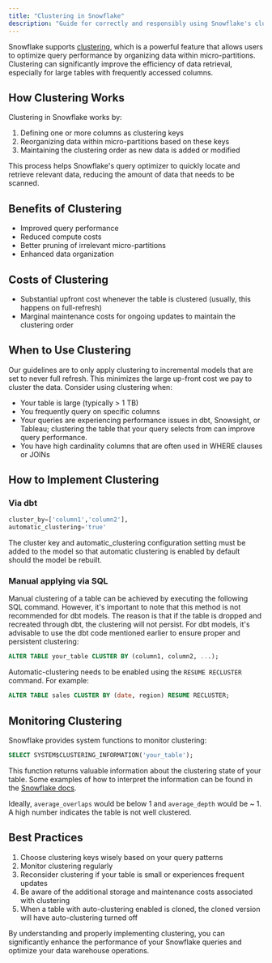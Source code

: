 ```yaml
---
title: "Clustering in Snowflake"
description: "Guide for correctly and responsibly using Snowflake's clustering"
---
```


Snowflake supports [clustering](https://docs.snowflake.com/en/user-guide/tables-clustering-micropartitions), which is a powerful feature that allows users to optimize query performance by organizing data within micro-partitions. Clustering can significantly improve the efficiency of data retrieval, especially for large tables with frequently accessed columns.

## How Clustering Works

Clustering in Snowflake works by:

1. Defining one or more columns as clustering keys
2. Reorganizing data within micro-partitions based on these keys
3. Maintaining the clustering order as new data is added or modified

This process helps Snowflake's query optimizer to quickly locate and retrieve relevant data, reducing the amount of data that needs to be scanned.

## Benefits of Clustering

- Improved query performance
- Reduced compute costs
- Better pruning of irrelevant micro-partitions
- Enhanced data organization

## Costs of Clustering

- Substantial upfront cost whenever the table is clustered (usually, this happens on full-refresh)
- Marginal maintenance costs for ongoing updates to maintain the clustering order

## When to Use Clustering

Our guidelines are to only apply clustering to incremental models that are set to never full refresh. This minimizes the large up-front cost we pay to cluster the data. Consider using clustering when:

- Your table is large (typically > 1 TB)
- You frequently query on specific columns
- Your queries are experiencing performance issues in dbt, Snowsight, or Tableau; clustering the table that your query selects from can improve query performance.
- You have high cardinality columns that are often used in WHERE clauses or JOINs

## How to Implement Clustering


### Via dbt
```sql
cluster_by=['column1','column2'],
automatic_clustering='true'
```

The cluster key and automatic_clustering configuration setting must be added to the model so that automatic clustering is enabled by default should the model be rebuilt.


### Manual applying via SQL 

Manual clustering of a table can be achieved by executing the following SQL command. However, it's important to note that this method is not recommended for dbt models. The reason is that if the table is dropped and recreated through dbt, the clustering will not persist. For dbt models, it's advisable to use the dbt code mentioned earlier to ensure proper and persistent clustering:

```sql
ALTER TABLE your_table CLUSTER BY (column1, column2, ...);
```

Automatic-clustering needs to be enabled using the `RESUME RECLUSTER` command.
For example:

```sql
ALTER TABLE sales CLUSTER BY (date, region) RESUME RECLUSTER;
```

## Monitoring Clustering

Snowflake provides system functions to monitor clustering:

```sql
SELECT SYSTEM$CLUSTERING_INFORMATION('your_table');
```

This function returns valuable information about the clustering state of your table. Some examples of how to interpret the information can be found in the [Snowflake docs](https://docs.snowflake.com/en/sql-reference/functions/system_clustering_information#examples).

Ideally, `average_overlaps` would be below 1 and `average_depth` would be ~ 1. A high number indicates the table is not well clustered.

## Best Practices

1. Choose clustering keys wisely based on your query patterns
2. Monitor clustering regularly
3. Reconsider clustering if your table is small or experiences frequent updates
4. Be aware of the additional storage and maintenance costs associated with clustering
5. When a table with auto-clustering enabled is cloned, the cloned version will have auto-clustering turned off

By understanding and properly implementing clustering, you can significantly enhance the performance of your Snowflake queries and optimize your data warehouse operations.
